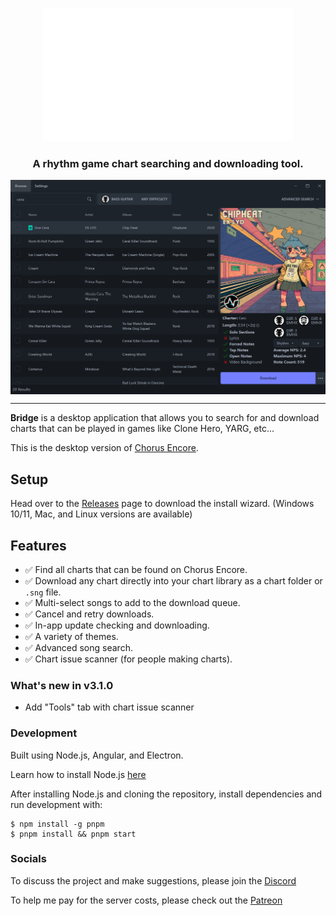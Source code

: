 <p align="center">
  <img src="./src-angular/assets/images/bridge-animation.gif"/>
</p>
<h3 align="center">A rhythm game chart searching and downloading tool.</h3>
<img align="center" src="./src-angular/assets/images/example.png"/>
<hr>

**Bridge** is a desktop application that allows you to search for and download charts that can be played in  games like Clone Hero, YARG, etc...

This is the desktop version of [Chorus Encore](https://www.enchor.us/).

## Setup

Head over to the [Releases](https://github.com/Geomitron/Bridge/releases) page to download the install wizard. (Windows 10/11, Mac, and Linux versions are available)

## Features

- ✅ Find all charts that can be found on Chorus Encore.
- ✅ Download any chart directly into your chart library as a chart folder or `.sng` file.
- ✅ Multi-select songs to add to the download queue.
- ✅ Cancel and retry downloads.
- ✅ In-app update checking and downloading.
- ✅ A variety of themes.
- ✅ Advanced song search.
- ✅ Chart issue scanner (for people making charts).

### What's new in v3.1.0

- Add "Tools" tab with chart issue scanner

### Development

Built using Node.js, Angular, and Electron.

Learn how to install Node.js [here](https://nodejs.dev/en/download/)

After installing Node.js and cloning the repository, install dependencies and run development with:

```
$ npm install -g pnpm
$ pnpm install && pnpm start
```

### Socials

To discuss the project and make suggestions, please join the [Discord](https://discord.gg/cqaUXGm)

To help me pay for the server costs, please check out the [Patreon](https://www.patreon.com/ChorusEncore701)

